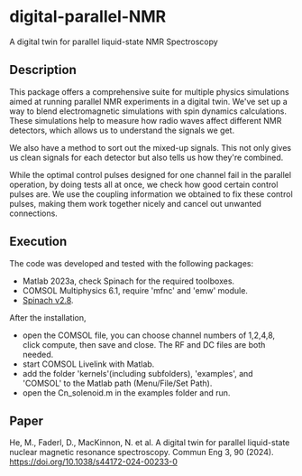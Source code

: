 # digital-parallel-NMR
A digital twin for parallel liquid-state NMR Spectroscopy


## Description
This package offers a comprehensive suite for multiple physics simulations aimed at running parallel NMR experiments in a digital twin. We've set up a way to blend electromagnetic simulations with spin dynamics calculations. These simulations help to measure how radio waves affect different NMR detectors, which allows us to understand the signals we get.

We also have a method to sort out the mixed-up signals. This not only gives us clean signals for each detector but also tells us how they're combined.

While the optimal control pulses designed for one channel fail in the parallel operation, by doing tests all at once, we check how good certain control pulses are. We use the coupling information we obtained to fix these control pulses, making them work together nicely and cancel out unwanted connections.

## Execution 
The code was developed and tested with the following packages:
- Matlab 2023a, check Spinach for the required toolboxes.
- COMSOL Multiphysics 6.1, require 'mfnc' and 'emw' module.
- [Spinach v2.8](https://spindynamics.org/group/?page_id=12).

After the installation, 
- open the COMSOL file, you can choose channel numbers of 1,2,4,8, click compute, then save and close. The RF and DC files are both needed.
- start COMSOL Livelink with Matlab.
- add the folder 'kernels'(including subfolders), 'examples', and 'COMSOL' to the Matlab path (Menu/File/Set Path).
- open the Cn_solenoid.m in the examples folder and run.

## Paper
He, M., Faderl, D., MacKinnon, N. et al. A digital twin for parallel liquid-state nuclear magnetic resonance spectroscopy. Commun Eng 3, 90 (2024). https://doi.org/10.1038/s44172-024-00233-0
